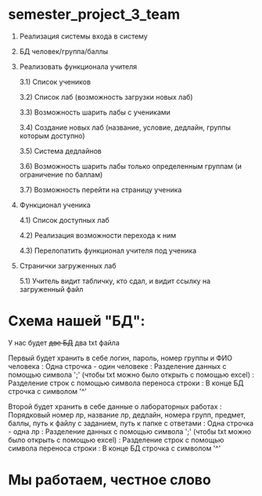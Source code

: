 # semester_project_3_team
1) Реализация системы входа в систему


2) БД человек/группа/баллы


3) Реализовать функционала учителя

	3.1) Список учеников
	
	3.2) Список лаб (возможность загрузки новых лаб)
	
	3.3) Возможность шарить лабы с учениками

	3.4) Создание новых лаб (название, условие, дедлайн, группы которым доступно)

	3.5) Система дедлайнов

	3.6) Возможность шарить лабы только определенным группам (и ограничение по баллам)

	3.7) Возможность перейти на страницу ученика


4) Функционал ученика

	4.1) Список доступных лаб

	4.2) Реализация возможности перехода к ним

	4.3) Перелопатить функционал учителя под ученика



5) Странички загруженных лаб
	
	5.1) Учитель видит табличку, кто сдал, и видит ссылку на загруженный файл



# Схема нашей "БД":

У нас будет ~~две БД~~ два txt файла

Первый будет хранить в себе логин, пароль, номер группы и ФИО человека
 : Одна строчка - один человеке
 : Разделение данных с помощью символа ';' (чтобы txt можно было открыть с помощью excel)
 : Разделение строк с помощью символа переноса строки
 : В конце БД строчка с символом '^'
 
Второй будет хранить в себе данные о лабораторных работах
 : Порядковый номер лр, название лр, дедлайн, номера групп, предмет, баллы, путь к файлу с заданием, путь к папке с ответами
 : Одна строчка - одна лр
 : Разделение данных с помощью символа ';' (чтобы txt можно было открыть с помощью excel)
 : Разделение строк с помощью символа переноса строки
 : В конце БД строчка с символом '^'

# Мы работаем, честное слово
